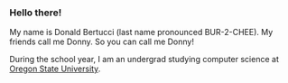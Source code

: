 ### Hello there! 
My name is Donald Bertucci (last name pronounced BUR-2-CHEE). My friends call me Donny. So you can call me Donny!

During the school year, I am an undergrad studying computer science at [Oregon State University](https://oregonstate.edu/).
